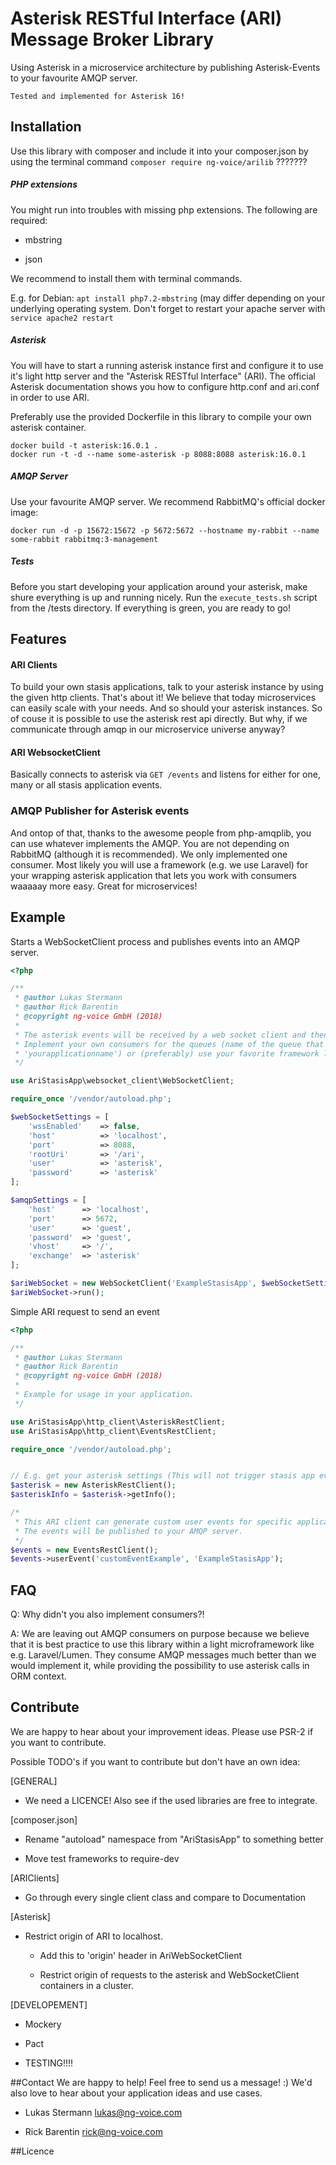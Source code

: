 # Asterisk RESTful Interface (ARI) Message Broker Library

Using Asterisk in a microservice architecture by publishing Asterisk-Events to your favourite AMQP server.

`Tested and implemented for Asterisk 16!`

## Installation
Use this library with composer and include it into your composer.json by using the terminal command
`composer require ng-voice/arilib` ???????

##### PHP extensions
You might run into troubles with missing php extensions. The following are required:
   
   - mbstring
    
   - json
  
We recommend to install them with terminal commands.

E.g. for Debian: `apt install php7.2-mbstring` (may differ depending on your underlying operating system. Don't forget 
to restart your apache server with `service apache2 restart`
##### Asterisk
You will have to start a running asterisk instance first and configure it to use it's light http server and the 
"Asterisk RESTful Interface" (ARI). The official Asterisk documentation shows you how to configure http.conf and 
ari.conf in order to use ARI.

Preferably use the provided Dockerfile in this library to compile your own asterisk container.

    docker build -t asterisk:16.0.1 .
    docker run -t -d --name some-asterisk -p 8088:8088 asterisk:16.0.1

##### AMQP Server
Use your favourite AMQP server. We recommend RabbitMQ's official docker image:

    docker run -d -p 15672:15672 -p 5672:5672 --hostname my-rabbit --name some-rabbit rabbitmq:3-management


##### Tests
Before you start developing your application around your asterisk, make shure everything is up and running nicely. 
Run the `execute_tests.sh` script from the /tests directory. If everything is green, you are ready to go!

## Features
#### ARI Clients
To build your own stasis applications, talk to your asterisk instance by using the given http clients.
That's about it!
We believe that today microservices can easily scale with your needs. And so should your asterisk instances.
So of couse it is possible to use the asterisk rest api directly. But why, if we communicate through amqp
in our microservice universe anyway?

#### ARI WebsocketClient
Basically connects to asterisk via `GET /events` and listens for either for one, many or all stasis application events.

### AMQP Publisher for Asterisk events
And ontop of that, thanks to the awesome people from php-amqplib, you can use whatever implements the AMQP. 
You are not depending on RabbitMQ (although it is recommended).
We only implemented one consumer. Most likely you will use a framework (e.g. we use Laravel)
for your wrapping asterisk application that lets you work with consumers waaaaay more easy.
Great for microservices!

## Example

Starts a WebSocketClient process and publishes events into an AMQP server.
```php
<?php

/**
 * @author Lukas Stermann
 * @author Rick Barentin
 * @copyright ng-voice GmbH (2018)
 *
 * The asterisk events will be received by a web socket client and then published to an ampq server (e.g RabbitMQ).
 * Implement your own consumers for the queues (name of the queue that holds events from your stasis app is
 * 'yourapplicationname') or (preferably) use your favorite framework like we do to handle amqp events :) e.g. Laravel
 */

use AriStasisApp\websocket_client\WebSocketClient;

require_once '/vendor/autoload.php';

$webSocketSettings = [
    'wssEnabled'    => false,
    'host'          => 'localhost',
    'port'          => 8088,
    'rootUri'       => '/ari',
    'user'          => 'asterisk',
    'password'      => 'asterisk'
];

$amqpSettings = [
    'host'      => 'localhost',
    'port'      => 5672,
    'user'      => 'guest',
    'password'  => 'guest',
    'vhost'     => '/',
    'exchange'  => 'asterisk'
];

$ariWebSocket = new WebSocketClient('ExampleStasisApp', $webSocketSettings, $amqpSettings);
$ariWebSocket->run();
```

Simple ARI request to send an event
```php
<?php

/**
 * @author Lukas Stermann
 * @author Rick Barentin
 * @copyright ng-voice GmbH (2018)
 *
 * Example for usage in your application.
 */

use AriStasisApp\http_client\AsteriskRestClient;
use AriStasisApp\http_client\EventsRestClient;

require_once '/vendor/autoload.php';


// E.g. get your asterisk settings (This will not trigger stasis app events!)
$asterisk = new AsteriskRestClient();
$asteriskInfo = $asterisk->getInfo();

/*
 * This ARI client can generate custom user events for specific applications. Nice and simple to test your setup :)
 * The events will be published to your AMQP server.
 */
$events = new EventsRestClient();
$events->userEvent('customEventExample', 'ExampleStasisApp');
```
## FAQ
Q: Why didn't you also implement consumers?!

A: We are leaving out AMQP consumers on purpose because we believe that it is best practice to use this 
library within a light microframework like e.g. Laravel/Lumen.
They consume AMQP messages much better than we would implement it, while providing the possibility to use asterisk 
calls in ORM context.

## Contribute
We are happy to hear about your improvement ideas. Please use PSR-2 if you want to contribute.

Possible TODO's if you want to contribute but don't have an own idea:

[GENERAL]

- We need a LICENCE! Also see if the used libraries are free to integrate.
   

[composer.json]

- Rename "autoload" namespace from "AriStasisApp" to something better

- Move test frameworks to require-dev
 


[ARIClients]

- Go through every single client class and compare to Documentation

[Asterisk]

- Restrict origin of ARI to localhost.
  
  - Add this to 'origin' header in AriWebSocketClient
  
  - Restrict origin of requests to the asterisk and WebSocketClient containers in a cluster.

[DEVELOPEMENT]

- Mockery

- Pact

- TESTING!!!!


##Contact
We are happy to help! Feel free to send us a message! :) 
We'd also love to hear about your application ideas and use cases.

- Lukas Stermann lukas@ng-voice.com

- Rick Barentin rick@ng-voice.com

##Licence
